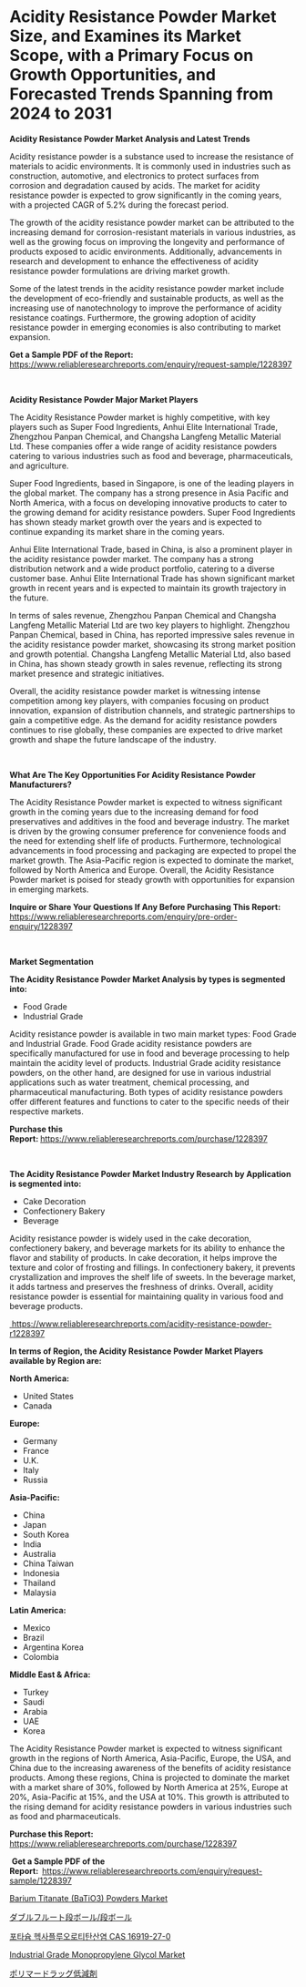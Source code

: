 <p><h1>Acidity Resistance Powder Market Size, and Examines its Market Scope, with a Primary Focus on Growth Opportunities, and Forecasted Trends Spanning from 2024 to 2031</h1></p><p><strong>Acidity Resistance Powder Market Analysis and Latest Trends</strong></p>
<p><p>Acidity resistance powder is a substance used to increase the resistance of materials to acidic environments. It is commonly used in industries such as construction, automotive, and electronics to protect surfaces from corrosion and degradation caused by acids. The market for acidity resistance powder is expected to grow significantly in the coming years, with a projected CAGR of 5.2% during the forecast period.</p><p>The growth of the acidity resistance powder market can be attributed to the increasing demand for corrosion-resistant materials in various industries, as well as the growing focus on improving the longevity and performance of products exposed to acidic environments. Additionally, advancements in research and development to enhance the effectiveness of acidity resistance powder formulations are driving market growth.</p><p>Some of the latest trends in the acidity resistance powder market include the development of eco-friendly and sustainable products, as well as the increasing use of nanotechnology to improve the performance of acidity resistance coatings. Furthermore, the growing adoption of acidity resistance powder in emerging economies is also contributing to market expansion.</p></p>
<p><strong>Get a Sample PDF of the Report:&nbsp;</strong> <a href="https://www.reliableresearchreports.com/enquiry/request-sample/1228397">https://www.reliableresearchreports.com/enquiry/request-sample/1228397</a></p>
<p>&nbsp;</p>
<p><strong>Acidity Resistance Powder Major Market Players</strong></p>
<p><p>The Acidity Resistance Powder market is highly competitive, with key players such as Super Food Ingredients, Anhui Elite International Trade, Zhengzhou Panpan Chemical, and Changsha Langfeng Metallic Material Ltd. These companies offer a wide range of acidity resistance powders catering to various industries such as food and beverage, pharmaceuticals, and agriculture.</p><p>Super Food Ingredients, based in Singapore, is one of the leading players in the global market. The company has a strong presence in Asia Pacific and North America, with a focus on developing innovative products to cater to the growing demand for acidity resistance powders. Super Food Ingredients has shown steady market growth over the years and is expected to continue expanding its market share in the coming years.</p><p>Anhui Elite International Trade, based in China, is also a prominent player in the acidity resistance powder market. The company has a strong distribution network and a wide product portfolio, catering to a diverse customer base. Anhui Elite International Trade has shown significant market growth in recent years and is expected to maintain its growth trajectory in the future.</p><p>In terms of sales revenue, Zhengzhou Panpan Chemical and Changsha Langfeng Metallic Material Ltd are two key players to highlight. Zhengzhou Panpan Chemical, based in China, has reported impressive sales revenue in the acidity resistance powder market, showcasing its strong market position and growth potential. Changsha Langfeng Metallic Material Ltd, also based in China, has shown steady growth in sales revenue, reflecting its strong market presence and strategic initiatives.</p><p>Overall, the acidity resistance powder market is witnessing intense competition among key players, with companies focusing on product innovation, expansion of distribution channels, and strategic partnerships to gain a competitive edge. As the demand for acidity resistance powders continues to rise globally, these companies are expected to drive market growth and shape the future landscape of the industry.</p></p>
<p>&nbsp;</p>
<p><strong>What Are The Key Opportunities For Acidity Resistance Powder Manufacturers?</strong></p>
<p><p>The Acidity Resistance Powder market is expected to witness significant growth in the coming years due to the increasing demand for food preservatives and additives in the food and beverage industry. The market is driven by the growing consumer preference for convenience foods and the need for extending shelf life of products. Furthermore, technological advancements in food processing and packaging are expected to propel the market growth. The Asia-Pacific region is expected to dominate the market, followed by North America and Europe. Overall, the Acidity Resistance Powder market is poised for steady growth with opportunities for expansion in emerging markets.</p></p>
<p><strong>Inquire or Share Your Questions If Any Before Purchasing This Report:</strong> <a href="https://www.reliableresearchreports.com/enquiry/pre-order-enquiry/1228397">https://www.reliableresearchreports.com/enquiry/pre-order-enquiry/1228397</a></p>
<p>&nbsp;</p>
<p><strong>Market Segmentation</strong></p>
<p><strong>The Acidity Resistance Powder Market Analysis by types is segmented into:</strong></p>
<p><ul><li>Food Grade</li><li>Industrial Grade</li></ul></p>
<p><p>Acidity resistance powder is available in two main market types: Food Grade and Industrial Grade. Food Grade acidity resistance powders are specifically manufactured for use in food and beverage processing to help maintain the acidity level of products. Industrial Grade acidity resistance powders, on the other hand, are designed for use in various industrial applications such as water treatment, chemical processing, and pharmaceutical manufacturing. Both types of acidity resistance powders offer different features and functions to cater to the specific needs of their respective markets.</p></p>
<p><strong>Purchase this Report:&nbsp;</strong><a href="https://www.reliableresearchreports.com/purchase/1228397">https://www.reliableresearchreports.com/purchase/1228397</a></p>
<p>&nbsp;</p>
<p><strong>The Acidity Resistance Powder Market Industry Research by Application is segmented into:</strong></p>
<p><ul><li>Cake Decoration</li><li>Confectionery Bakery</li><li>Beverage</li></ul></p>
<p><p>Acidity resistance powder is widely used in the cake decoration, confectionery bakery, and beverage markets for its ability to enhance the flavor and stability of products. In cake decoration, it helps improve the texture and color of frosting and fillings. In confectionery bakery, it prevents crystallization and improves the shelf life of sweets. In the beverage market, it adds tartness and preserves the freshness of drinks. Overall, acidity resistance powder is essential for maintaining quality in various food and beverage products.</p></p>
<p><a href="https://www.reliableresearchreports.com/acidity-resistance-powder-r1228397">&nbsp;https://www.reliableresearchreports.com/acidity-resistance-powder-r1228397</a></p>
<p><strong>In terms of Region, the Acidity Resistance Powder Market Players available by Region are:</strong></p>
<p>
    <p> <strong> North America: </strong>
        <ul>
            <li>United States</li>
            <li>Canada</li>
        </ul>
        </p> 
    <p> <strong> Europe: </strong>
        <ul>
            <li>Germany</li>
            <li>France</li>
            <li>U.K.</li>
            <li>Italy</li>
            <li>Russia</li>
        </ul>
        </p> 
    <p> <strong> Asia-Pacific: </strong>
        <ul>
            <li>China</li>
            <li>Japan</li>
            <li>South Korea</li>
            <li>India</li>
            <li>Australia</li>
            <li>China Taiwan</li>
            <li>Indonesia</li>
            <li>Thailand</li>
            <li>Malaysia</li>
        </ul>
        </p> 
    <p> <strong> Latin America: </strong>
        <ul>
            <li>Mexico</li>
            <li>Brazil</li>
            <li>Argentina Korea</li>
            <li>Colombia</li>
        </ul>
        </p> 
    <p> <strong> Middle East & Africa: </strong>
        <ul>
            <li>Turkey</li>
            <li>Saudi</li>
            <li>Arabia</li>
            <li>UAE</li>
            <li>Korea</li>
        </ul>
    </p>
    </p>
<p><p>The Acidity Resistance Powder market is expected to witness significant growth in the regions of North America, Asia-Pacific, Europe, the USA, and China due to the increasing awareness of the benefits of acidity resistance products. Among these regions, China is projected to dominate the market with a market share of 30%, followed by North America at 25%, Europe at 20%, Asia-Pacific at 15%, and the USA at 10%. This growth is attributed to the rising demand for acidity resistance powders in various industries such as food and pharmaceuticals.</p></p>
<p><strong>Purchase this Report: </strong><a href="https://www.reliableresearchreports.com/purchase/1228397">https://www.reliableresearchreports.com/purchase/1228397</a></p>
<p>&nbsp;<strong>Get a Sample PDF of the Report:&nbsp;&nbsp;</strong><a href="https://www.reliableresearchreports.com/enquiry/request-sample/1228397">https://www.reliableresearchreports.com/enquiry/request-sample/1228397</a></p>
<p><strong></strong></p>
<p><p><a href="https://github.com/ockatxef85/Market-Research-Report-List-1/blob/main/barium-titanate-batio3-powders-market.md">Barium Titanate (BaTiO3) Powders Market</a></p><p><a href="https://github.com/DayanaRunolfsdottir/Market-Research-Report-List-1/blob/main/9260435137654.md">ダブルフルート段ボール/段ボール</a></p><p><a href="https://github.com/PercyHagernes9778/Market-Research-Report-List-2/blob/main/8844406143254.md">포타슘 헥사플루오로티탄산염 CAS 16919-27-0</a></p><p><a href="https://github.com/msbsaifansami/Market-Research-Report-List-1/blob/main/industrial-grade-monopropylene-glycol-market.md">Industrial Grade Monopropylene Glycol Market</a></p><p><a href="https://github.com/VinceMarvin1/Market-Research-Report-List-1/blob/main/8605928137653.md">ポリマードラッグ低減剤</a></p></p>